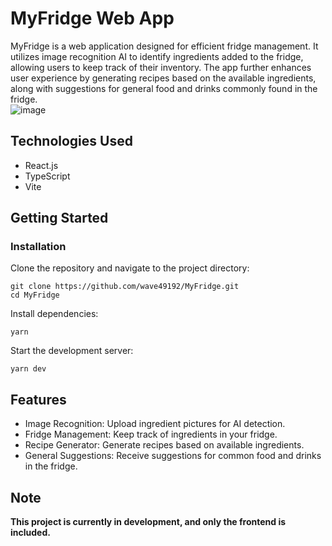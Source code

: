 # MyFridge Web App

MyFridge is a web application designed for efficient fridge management. It utilizes image recognition AI to identify ingredients added to the fridge, allowing users to keep track of their inventory. The app further enhances user experience by generating recipes based on the available ingredients, along with suggestions for general food and drinks commonly found in the fridge.  
![image](https://github.com/wave49192/MyFridge/assets/49709972/1a5ae0d8-eacf-4e8e-9eee-50b5f5591a49)

## Technologies Used
- React.js
- TypeScript
- Vite


## Getting Started
### Installation
Clone the repository and navigate to the project directory:

```
git clone https://github.com/wave49192/MyFridge.git
cd MyFridge
```
Install dependencies:
```
yarn
```
Start the development server:
```
yarn dev
```
## Features
- Image Recognition: Upload ingredient pictures for AI detection.
- Fridge Management: Keep track of ingredients in your fridge.
- Recipe Generator: Generate recipes based on available ingredients.
- General Suggestions: Receive suggestions for common food and drinks in the fridge.

## Note
**This project is currently in development, and only the frontend is included.**
